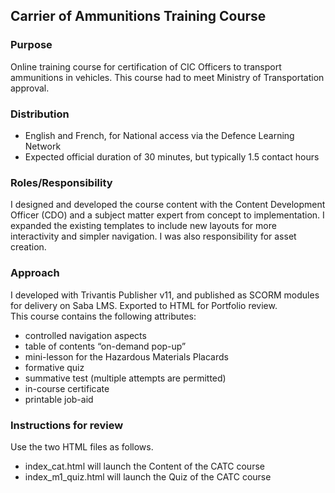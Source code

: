 ## Carrier of Ammunitions Training Course

### Purpose 
Online training course for certification of CIC Officers to transport ammunitions in vehicles.  This course had to meet Ministry of Transportation approval.

### Distribution
- 	English and French, for National access via the Defence Learning Network
- 	Expected official duration of 30 minutes, but typically 1.5 contact hours

### Roles/Responsibility
I designed and developed the course content with the Content Development Officer (CDO) and a subject matter expert from concept to implementation. I expanded the existing templates to include new layouts for more interactivity and simpler navigation.  I was also responsibility for asset creation.

### Approach
I developed with Trivantis Publisher v11, and published as SCORM modules for delivery on Saba LMS.  Exported to HTML for Portfolio review.  
This course contains the following attributes:
- 	controlled navigation aspects
- 	table of contents “on-demand pop-up”
- 	mini-lesson for the Hazardous Materials Placards  
- 	formative quiz
- 	summative test (multiple attempts are permitted)
- 	in-course certificate
- 	printable job-aid

### Instructions for review
Use the two HTML files as follows.
- index_cat.html will launch the Content of the CATC course
- index_m1_quiz.html will launch the Quiz of the CATC course



